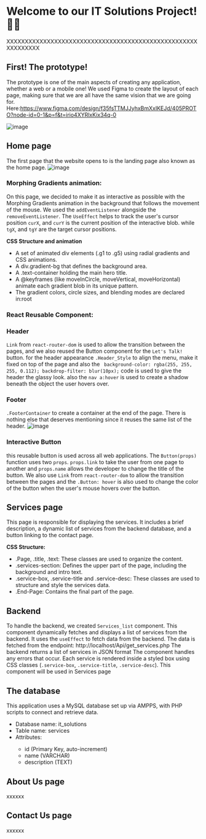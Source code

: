 # Welcome to our IT Solutions Project!🚀✨

XXXXXXXXXXXXXXXXXXXXXXXXXXXXXXXXXXXXXXXXXXXXXXXXXXXXXXXXXXXXX

## First! The prototype!
The prototype is one of the main aspects of creating any application, whether a web or a mobile one! We used Figma to create the layout of each page, making sure that we are all have the same vision that we are going for. Here:https://www.figma.com/design/f35fsTTMJJyhxBmXxIKEJd/405PROTO?node-id=0-1&p=f&t=irio4XYRlxKix34q-0 

![image](https://github.com/user-attachments/assets/83a923bc-373b-49b6-b8e6-2e2aa6f103f5)


## Home page

The first page that the website opens to is the landing page also known as the home page.
![image](https://github.com/user-attachments/assets/b3aeb83d-ba61-4933-9923-078d2d40c6da)

### Morphing Gradients animation:
On this page, we decided to make it as interactive as possible with the Morphing Gradients animation in the background that follows the movement of the mouse. 
We used the `addEventListener` alongside the  `removeEventListener`. The `UseEffect` helps to track the user's cursor position `curX`, and `curY` is the current position of the interactive blob.
while `tgX`, and `tgY` are the target cursor positions.

**CSS Structure and animation**
<ul>
<li>A set of animated div elements (.g1 to .g5) using radial gradients and CSS animations.</li>
<li>A div.gradient-bg that defines the background area.</li>
<li>A .text-container holding the main hero title.</li>
<li>A @keyframes (like moveInCircle, moveVertical, moveHorizontal) animate each gradient blob in its unique pattern.</li>
<li>The gradient colors, circle sizes, and blending modes are declared in:root</li>
</ul>

### React Reusable Component: 
### Header
`Link` from `react-router-dom` is used to allow the transition between the pages, and we also reused the Button component for the `Let's Talk!` button. 
for the header appearance `.Header_Style` to align the menu, make it fixed on top of the page and also the ` background-color: rgba(255, 255, 255, 0.112);
backdrop-filter: blur(10px);` code is used to give the header the glassy look.
also the `nav a:hover` is used to create a shadow beneath the object the user hovers over.
    
### Footer
`.FooterContainer` to create a container at the end of the page. There is nothing else that deserves mentioning since it reuses the same list of the header.
![image](https://github.com/user-attachments/assets/38a13fdb-d30c-431e-b17d-dc0a89a71c9f)


### Interactive Button
this reusable button is used across all web applications. The `Button(props)` function uses two `props`. `props.link` to take the user from one page to another and `props.name` allows the developer to change the title of the button. We also use `Link` from `react-router-dom` to allow the transition between the pages and the `.Button: hover` is also used to change the color of the button when the user's mouse hovers over the button.

## Services page
This page is responsible for displaying the services.
It includes a brief description, a dynamic list of services from the backend database, and a button linking to the contact page.

**CSS Structure:**
<ul>
<li>.Page, .title, .text: These classes are used to organize the content.</li>
<li>.services-section: Defines the upper part of the page, including the background and intro text.</li>
<li>.service-box, .service-title and .service-desc: These classes are used to structure and style the services data.</li>
<li>.End-Page: Contains the final part of the page.</li>
</ul>

## Backend
To handle the backend, we created `Services_list` component.
This component dynamically fetches and displays a list of services from the backend.
It uses the `useEffect` to fetch data from the backend.
The data is fetched from the endpoint:
http://localhost/Api/get_services.php
The backend returns a list of services in JSON format
The component handles any errors that occur. 
Each service is rendered inside a styled box using CSS classes (`.service-box`, `.service-title`, `.service-desc`).
This component will be used in Services page

## The database
This application uses a MySQL database set up via AMPPS, with PHP scripts to connect and retrieve data.
<ul>
<li>Database name: it_solutions</li>
<li>Table name: services</li>
<li>Attributes:</li>
<ul>
<li>id (Primary Key, auto-increment)</li>
<li>name (VARCHAR)</li>
<li>description (TEXT)</li>
</ul>

</ul>





## About Us page

xxxxxx

## Contact Us page

xxxxxx

